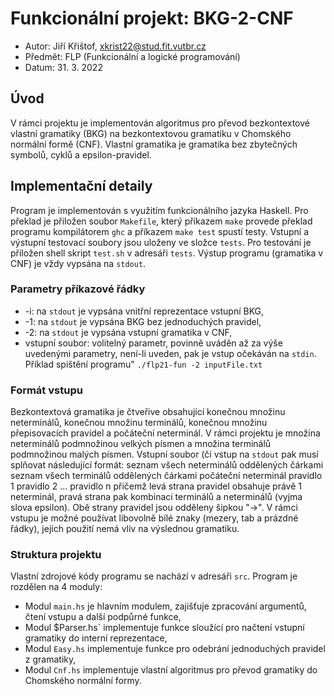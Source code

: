 # Funkcionální projekt: BKG-2-CNF
- Autor: Jiří Křištof, xkrist22@stud.fit.vutbr.cz
- Předmět: FLP (Funkcionální a logické programování)
- Datum: 31. 3. 2022

## Úvod
V rámci projektu je implementován algoritmus pro převod bezkontextové vlastní gramatiky (BKG) na bezkontextovou gramatiku v Chomského normální formě (CNF). Vlastní gramatika je gramatika bez zbytečných symbolů, cyklů a epsilon-pravidel. 

## Implementační detaily
Program je implementován s využitím funkcionálního jazyka Haskell. Pro překlad je přiložen soubor `Makefile`, který příkazem `make` provede překlad programu kompilátorem `ghc` a příkazem `make test` spustí testy. Vstupní a výstupní testovací soubory jsou uloženy ve složce `tests`. Pro testování je přiložen shell skript `test.sh` v adresáři `tests`. 
Výstup programu (gramatika v CNF) je vždy vypsána na `stdout`. 

### Parametry příkazové řádky
- -i: na `stdout` je vypsána vnitřní reprezentace vstupní BKG,
- -1: na `stdout` je vypsána BKG bez jednoduchých pravidel,
- -2: na `stdout` je vypsána vstupní gramatika v CNF,
- vstupní soubor: volitelný parametr, povinně uváděn až za výše uvedenými parametry, není-li uveden, pak je vstup očekáván na `stdin`. 
Příklad spištění programu" `./flp21-fun -2 inputFile.txt` 

### Formát vstupu
Bezkontextová gramatika je čtveřive obsahující konečnou množinu neterminálů, konečnou množinu terminálů, konečnou množinu přepisovacích pravidel a počáteční neterminál. V rámci projektu je množina neterminálů podmnožinou velkých písmen a množina terminálů podmnožinou malých písmen. Vstupní soubor (či vstup na `stdout` pak musí splňovat následující formát:
	seznam všech neterminálů oddělených čárkami
	seznam všech terminálů oddělených čárkami
	počáteční neterminál
	pravidlo 1
	pravidlo 2
	...
	pravidlo n
přičemž levá strana pravidel obsahuje právě 1 neterminál, pravá strana pak kombinaci terminálů a neterminálů (vyjma slova epsilon). Obě strany pravidel jsou odděleny šipkou "->". V rámci vstupu je možné používat libovolně bílé znaky (mezery, tab a prázdné řádky), jejich použití nemá vliv na výslednou gramatiku.

### Struktura projektu
Vlastní zdrojové kódy programu se nachází v adresáři `src`. Program je rozdělen na 4 moduly:
- Modul `main.hs` je hlavním modulem, zajišťuje zpracování argumentů, čtení vstupu a další podpůrné funkce,
- Modul $Parser.hs` implementuje funkce sloužící pro načtení vstupní gramatiky do interní reprezentace,
- Modul `Easy.hs` implementuje funkce pro odebrání jednoduchých pravidel z gramatiky,
- Modul `Cnf.hs` implementuje vlastní algoritmus pro převod gramatiky do Chomského normální formy.


